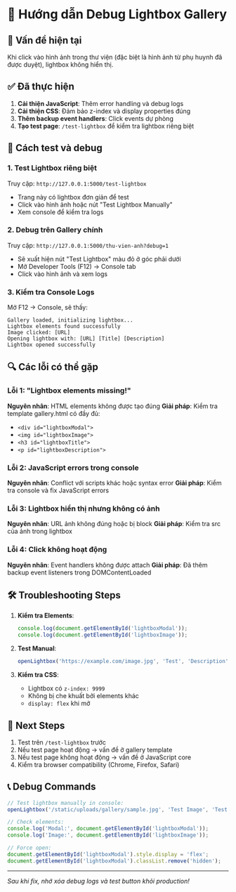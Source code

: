 # 🔧 Hướng dẫn Debug Lightbox Gallery

## 🐛 Vấn đề hiện tại
Khi click vào hình ảnh trong thư viện (đặc biệt là hình ảnh từ phụ huynh đã được duyệt), lightbox không hiển thị.

## ✅ Đã thực hiện
1. **Cải thiện JavaScript**: Thêm error handling và debug logs
2. **Cải thiện CSS**: Đảm bảo z-index và display properties đúng
3. **Thêm backup event handlers**: Click events dự phòng
4. **Tạo test page**: `/test-lightbox` để kiểm tra lightbox riêng biệt

## 🧪 Cách test và debug

### 1. Test Lightbox riêng biệt
Truy cập: `http://127.0.0.1:5000/test-lightbox`
- Trang này có lightbox đơn giản để test
- Click vào hình ảnh hoặc nút "Test Lightbox Manually"
- Xem console để kiểm tra logs

### 2. Debug trên Gallery chính
Truy cập: `http://127.0.0.1:5000/thu-vien-anh?debug=1`
- Sẽ xuất hiện nút "Test Lightbox" màu đỏ ở góc phải dưới
- Mở Developer Tools (F12) → Console tab
- Click vào hình ảnh và xem logs

### 3. Kiểm tra Console Logs
Mở F12 → Console, sẽ thấy:
```
Gallery loaded, initializing lightbox...
Lightbox elements found successfully
Image clicked: [URL]
Opening lightbox with: [URL] [Title] [Description]
Lightbox opened successfully
```

## 🔍 Các lỗi có thể gặp

### Lỗi 1: "Lightbox elements missing!"
**Nguyên nhân**: HTML elements không được tạo đúng
**Giải pháp**: Kiểm tra template gallery.html có đầy đủ:
- `<div id="lightboxModal">`
- `<img id="lightboxImage">`
- `<h3 id="lightboxTitle">`
- `<p id="lightboxDescription">`

### Lỗi 2: JavaScript errors trong console
**Nguyên nhân**: Conflict với scripts khác hoặc syntax error
**Giải pháp**: Kiểm tra console và fix JavaScript errors

### Lỗi 3: Lightbox hiển thị nhưng không có ảnh
**Nguyên nhân**: URL ảnh không đúng hoặc bị block
**Giải pháp**: Kiểm tra src của ảnh trong lightbox

### Lỗi 4: Click không hoạt động
**Nguyên nhân**: Event handlers không được attach
**Giải pháp**: Đã thêm backup event listeners trong DOMContentLoaded

## 🛠️ Troubleshooting Steps

1. **Kiểm tra Elements**:
   ```javascript
   console.log(document.getElementById('lightboxModal'));
   console.log(document.getElementById('lightboxImage'));
   ```

2. **Test Manual**:
   ```javascript
   openLightbox('https://example.com/image.jpg', 'Test', 'Description');
   ```

3. **Kiểm tra CSS**:
   - Lightbox có `z-index: 9999`
   - Không bị che khuất bởi elements khác
   - `display: flex` khi mở

## 🎯 Next Steps
1. Test trên `/test-lightbox` trước
2. Nếu test page hoạt động → vấn đề ở gallery template
3. Nếu test page không hoạt động → vấn đề ở JavaScript core
4. Kiểm tra browser compatibility (Chrome, Firefox, Safari)

## 📞 Debug Commands
```javascript
// Test lightbox manually in console:
openLightbox('/static/uploads/gallery/sample.jpg', 'Test Image', 'Test Description');

// Check elements:
console.log('Modal:', document.getElementById('lightboxModal'));
console.log('Image:', document.getElementById('lightboxImage'));

// Force open:
document.getElementById('lightboxModal').style.display = 'flex';
document.getElementById('lightboxModal').classList.remove('hidden');
```

---
*Sau khi fix, nhớ xóa debug logs và test button khỏi production!*

